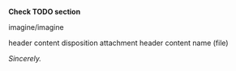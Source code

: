 **Check TODO section**


imagine/imagine


header content disposition attachment
header content name (file)

_Sincerely._